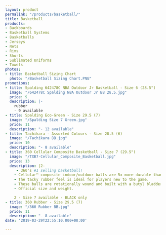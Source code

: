 ```yaml
---
layout: product
permalink: "/products/basketball/"
title: Basketball
products:
- Backboards
- Basketball Systems
- Basketballs
- Jerseys
- Nets
- Rims
- Shorts
- Sublimated Uniforms
- Towels
photos:
- title: Basketball Sizing Chart
  photo: "/Basketball Sizing Chart.PNG"
promotions:
- title: Spalding 642478C NBA Outdoor Jr Basketball - Size 6 (28.5")
  image: "/642478C Spalding NBA Outdoor Jr BB 28.5.jpg"
  price: 9
  description: |-
    rubber
    - 9 available
- title: Spalding Eco-Green - Size 29.5 (7)
  image: "/Spalding Size 7 Green.jpg"
  price: 11
  description: "- 12 available"
- title: Tachikara - Assorted Colours - Size 28.5 (6)
  image: "/Tachikara BB.jpg"
  price: 10
  description: "- 8 available"
- title: 360 Cellular Composite Basketball - Size 7 (29.5")
  image: "/TXB7-Cellular_Composite_Basketball.jpg"
  price: 13
  description: |2-
     - 360's #1 selling basketball!
    - Cellular™ composite indoor/outdoor balls are 5x more durable than traditional rubber balls.
    - The tacky rubber feel is ideal for players new to the game.
    - These balls are rotationally wound and built with a butyl bladder for consistent bounce and air retention.
    - Official size and weight.

    2 - Size 7 available - BLACK only
- title: 360 Rubber - Size 29.5 (7)
  image: "/360 Rubber BB.jpg"
  price: 11
  description: "- 8 available"
date: '2019-03-29T22:55:10.000+00:00'

---
```


